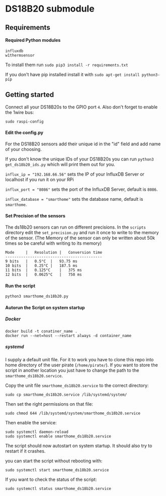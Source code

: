 # DS18B20 submodule

## Requirements

#### Required Python modules

````
influxdb
w1thermsensor
````

To install them run ``sudo pip3 install -r requirements.txt``

If you don't have pip installed install it with ``sudo apt-get install python3-pip``

## Getting started

Connect all your DS18B20s to the GPIO port ``4``.
Also don't forget to enable the 1wire bus:
````
sudo raspi-config
````

#### Edit the config.py

For the DS18B20 sensors add their unique id in the "id" field and add 
name of your choosing.

If you don't know the unique IDs of your DS18B20s you can run ``python3 get_ds18b20_ids.py``
which will print them out for you.

``influx_ip = "192.168.66.56"`` sets the IP of your InfluxDB Server or localhost if you run it on your RPi

``influx_port = "8086"`` sets the port of the InfluxDB Server, default is ``8086``.

``influx_database = "smarthome"`` sets the database name, default is ``smarthome``.

#### Set Precision of the sensors

The ds18b20 sensors can run on different precisions. In the ``scripts`` directory edit the ``set_precision.py``
and run it once to write to the memory of the sensor. (The Memory of the sensor can only be written about 50k times
so be careful with writing to its memory)

````
Mode	 |   Resolution	|   Conversion time
-------------------------------------------
9 bits	 |   0.5°C	|   93.75 ms
10 bits	 |   0.25°C	|   187.5 ms
11 bits	 |   0.125°C    |   375 ms
12 bits	 |   0.0625°C   |   750 ms
````

#### Run the script

````
python3 smarthome_ds18b20.py
````


#### Autorun the Script on system startup

##### Docker

````
docker build -t conatiner_name .
docker run --net=host --restart always -d container_name
````

##### systemd

I supply a default unit file. For it to work you have to clone this repo into home directory of the user pirate 
(``/home/pirate/``).
If you want to store the script in another location you just have to change the path to the 
``smarthome_ds18b20.service``.

Copy the unit file ``smarthome_ds18b20.service`` to the correct directory:

````sudo cp smarthome_ds18b20.service /lib/systemd/system/````

Then set the right permissions on that file:

````sudo chmod 644 /lib/systemd/system/smarthome_ds18b20.service````

Then enable the service:
````
sudo systemctl daemon-reload
sudo systemctl enable smarthome_ds18b20.service
````

The script should now autostart on system startup.
It should also try to restart if it crashes.

you can start the script without rebooting with:

````
sudo systemctl start smarthome_ds18b20.service
````

If you want to check the status of the script:

``sudo systemctl status smarthome_ds18b20.service``
